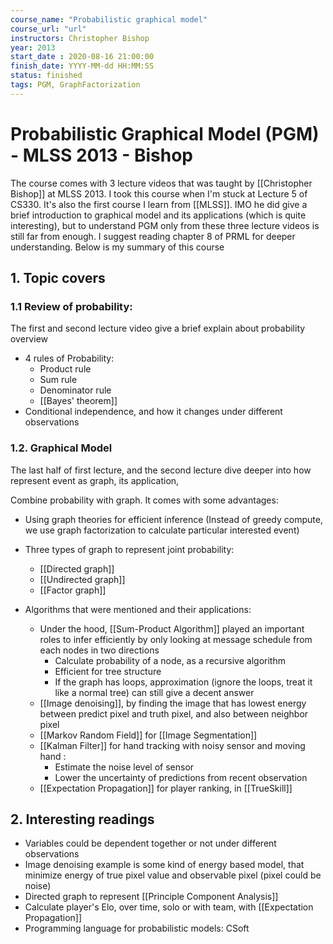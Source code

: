 ```yaml
---
course_name: "Probabilistic graphical model" 
course_url: "url"
instructors: Christopher Bishop
year: 2013
start_date : 2020-08-16 21:00:00
finish_date: YYYY-MM-dd HH:MM:SS
status: finished
tags: PGM, GraphFactorization
---
```


# Probabilistic Graphical Model (PGM) - MLSS 2013 - Bishop
The course comes with 3 lecture videos that was taught by [[Christopher Bishop]] at MLSS 2013. I took this course when I'm stuck at Lecture 5 of CS330. It's also the first course I learn from [[MLSS]]. IMO he did give a brief introduction to graphical model and its applications (which is quite interesting), but to understand PGM only from these three lecture videos is still far from enough. I suggest reading chapter 8 of PRML for deeper understanding. Below is my summary of this course

## 1. Topic covers
### 1.1 Review of probability:
The first and second lecture video give a brief explain about probability overview
- 4 rules of Probability:
    - Product rule
    - Sum rule
    - Denominator rule 
    - [[Bayes' theorem]]
- Conditional independence,  and how it changes under different observations

### 1.2. Graphical Model
The last half of first lecture, and the second lecture dive deeper into how represent event as graph, its application, 

Combine probability with graph. It comes with some advantages:
 - Using graph theories for efficient inference (Instead of greedy compute, we use graph factorization to calculate particular interested event)

- Three types of graph to represent joint probability:
	- [[Directed graph]] 
    - [[Undirected graph]]
    - [[Factor graph]]

- Algorithms that were mentioned and their applications:
	- Under the hood, [[Sum-Product Algorithm]] played an important roles to infer efficiently by only looking at message schedule from each nodes in two directions
		- Calculate probability of a node, as a recursive algorithm
		- Efficient for tree structure
		- If the graph has loops, approximation (ignore the loops, treat it like a normal tree) can still give a decent answer
    - [[Image denoising]], by finding the image that has lowest energy between predict pixel and truth pixel, and also between neighbor pixel
    - [[Markov Random Field]] for [[Image Segmentation]]
    - [[Kalman Filter]] for hand tracking with noisy sensor and moving hand :
		- Estimate the noise level of sensor
		- Lower the uncertainty of predictions from recent observation
    - [[Expectation Propagation]] for player ranking, in [[TrueSkill]]

## 2. Interesting readings
- Variables could be dependent together or not under different observations
- Image denoising example is some kind of energy based model, that minimize energy of true pixel value and observable pixel (pixel could be noise)
- Directed graph to represent [[Principle Component Analysis]]
- Calculate player's Elo, over time, solo or with team, with [[Expectation Propagation]]
- Programming language for probabilistic models: CSoft